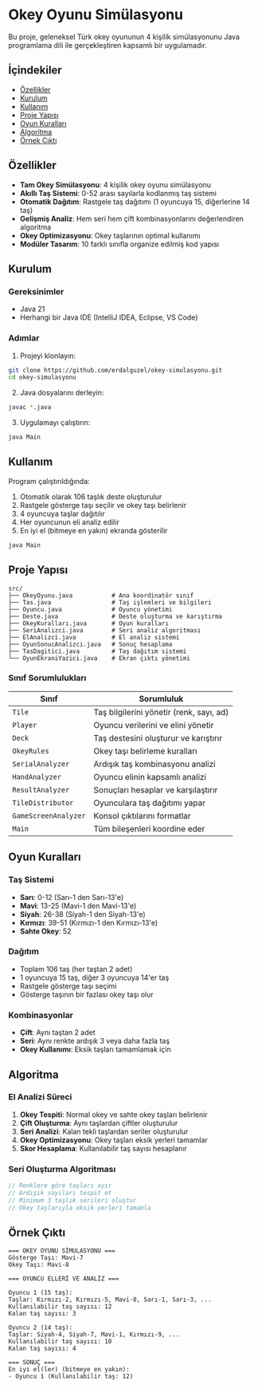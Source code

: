 # Okey Oyunu Simülasyonu

Bu proje, geleneksel Türk okey oyununun 4 kişilik simülasyonunu Java programlama dili ile gerçekleştiren kapsamlı bir uygulamadır.

## İçindekiler

- [Özellikler](#-özellikler)
- [Kurulum](#-kurulum)
- [Kullanım](#-kullanım)
- [Proje Yapısı](#-proje-yapısı)
- [Oyun Kuralları](#-oyun-kuralları)
- [Algoritma](#-algoritma)
- [Örnek Çıktı](#-örnek-çıktı)

## Özellikler

- **Tam Okey Simülasyonu**: 4 kişilik okey oyunu simülasyonu
- **Akıllı Taş Sistemi**: 0-52 arası sayılarla kodlanmış taş sistemi
- **Otomatik Dağıtım**: Rastgele taş dağıtımı (1 oyuncuya 15, diğerlerine 14 taş)
- **Gelişmiş Analiz**: Hem seri hem çift kombinasyonlarını değerlendiren algoritma
- **Okey Optimizasyonu**: Okey taşlarının optimal kullanımı
- **Modüler Tasarım**: 10 farklı sınıfla organize edilmiş kod yapısı

## Kurulum

### Gereksinimler
- Java 21
- Herhangi bir Java IDE (IntelliJ IDEA, Eclipse, VS Code)

### Adımlar
1. Projeyi klonlayın:
```bash
git clone https://github.com/erdalguzel/okey-simulasyonu.git
cd okey-simulasyonu
```

2. Java dosyalarını derleyin:
```bash
javac *.java
```

3. Uygulamayı çalıştırın:
```bash
java Main
```

## Kullanım

Program çalıştırıldığında:
1. Otomatik olarak 106 taşlık deste oluşturulur
2. Rastgele gösterge taşı seçilir ve okey taşı belirlenir
3. 4 oyuncuya taşlar dağıtılır
4. Her oyuncunun eli analiz edilir
5. En iyi el (bitmeye en yakın) ekranda gösterilir

```bash
java Main
```

## Proje Yapısı

```
src/
├── OkeyOyunu.java           # Ana koordinatör sınıf
├── Tas.java                 # Taş işlemleri ve bilgileri
├── Oyuncu.java              # Oyuncu yönetimi
├── Deste.java               # Deste oluşturma ve karıştırma
├── OkeyKuralları.java       # Oyun kuralları
├── SeriAnalizci.java        # Seri analiz algoritması
├── ElAnalizci.java          # El analiz sistemi
├── OyunSonucAnalizci.java   # Sonuç hesaplama
├── TasDagitici.java         # Taş dağıtım sistemi
└── OyunEkraniYazici.java    # Ekran çıktı yönetimi
```

### Sınıf Sorumlulukları

| Sınıf | Sorumluluk |
|-------|------------|
| `Tile` | Taş bilgilerini yönetir (renk, sayı, ad) |
| `Player` | Oyuncu verilerini ve elini yönetir |
| `Deck` | Taş destesini oluşturur ve karıştırır |
| `OkeyRules` | Okey taşı belirleme kuralları |
| `SerialAnalyzer` | Ardışık taş kombinasyonu analizi |
| `HandAnalyzer` | Oyuncu elinin kapsamlı analizi |
| `ResultAnalyzer` | Sonuçları hesaplar ve karşılaştırır |
| `TileDistributor` | Oyunculara taş dağıtımı yapar |
| `GameScreenAnalyzer` | Konsol çıktılarını formatlar |
| `Main` | Tüm bileşenleri koordine eder |

## Oyun Kuralları

### Taş Sistemi
- **Sarı**: 0-12 (Sarı-1 den Sarı-13'e)
- **Mavi**: 13-25 (Mavi-1 den Mavi-13'e)
- **Siyah**: 26-38 (Siyah-1 den Siyah-13'e)
- **Kırmızı**: 39-51 (Kırmızı-1 den Kırmızı-13'e)
- **Sahte Okey**: 52

### Dağıtım
- Toplam 106 taş (her taştan 2 adet)
- 1 oyuncuya 15 taş, diğer 3 oyuncuya 14'er taş
- Rastgele gösterge taşı seçimi
- Gösterge taşının bir fazlası okey taşı olur

### Kombinasyonlar
- **Çift**: Aynı taştan 2 adet
- **Seri**: Aynı renkte ardışık 3 veya daha fazla taş
- **Okey Kullanımı**: Eksik taşları tamamlamak için

## Algoritma

### El Analizi Süreci
1. **Okey Tespiti**: Normal okey ve sahte okey taşları belirlenir
2. **Çift Oluşturma**: Aynı taşlardan çiftler oluşturulur
3. **Seri Analizi**: Kalan tekli taşlardan seriler oluşturulur
4. **Okey Optimizasyonu**: Okey taşları eksik yerleri tamamlar
5. **Skor Hesaplama**: Kullanılabilir taş sayısı hesaplanır

### Seri Oluşturma Algoritması
```java
// Renklere göre taşları ayır
// Ardışık sayıları tespit et
// Minimum 3 taşlık serileri oluştur
// Okey taşlarıyla eksik yerleri tamamla
```

## Örnek Çıktı

```
=== OKEY OYUNU SİMÜLASYONU ===
Gösterge Taşı: Mavi-7
Okey Taşı: Mavi-8

=== OYUNCU ELLERİ VE ANALİZ ===

Oyuncu 1 (15 taş):
Taşlar: Kırmızı-2, Kırmızı-5, Mavi-8, Sarı-1, Sarı-3, ...
Kullanılabilir taş sayısı: 12
Kalan taş sayısı: 3

Oyuncu 2 (14 taş):
Taşlar: Siyah-4, Siyah-7, Mavi-1, Kırmızı-9, ...
Kullanılabilir taş sayısı: 10
Kalan taş sayısı: 4

=== SONUÇ ===
En iyi el(ler) (bitmeye en yakın):
- Oyuncu 1 (Kullanılabilir taş: 12)
```
